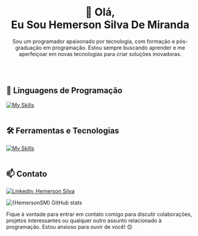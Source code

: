 <h1 align="center">👋 Olá, <br> Eu Sou Hemerson Silva De Miranda</h1>

<p align="center">
Sou um programador apaixonado por tecnologia, com formação e pós-graduação em programação. Estou sempre buscando aprender e me aperfeiçoar em novas tecnologias para criar soluções inovadoras.
</p><br><br>

## 🚀 Linguagens de Programação
[![My Skills](https://skillicons.dev/icons?i=php,laravel,angular,mysql,bootstrap,html,css,scss,git,composer,javascript)](https://skillicons.dev)<br><br>

## 🛠️ Ferramentas e Tecnologias
[![My Skills](https://skillicons.dev/icons?i=phpstorm,mysql,bootstrap,git,github)](https://skillicons.dev)<br><br>

## 📫 Contato

[![Linkedin: Hemerson Silva](https://img.shields.io/badge/-Hemerson-blue?style=flat-square&logo=Linkedin&logoColor=white&link=https://www.linkedin.com/in/{SeuUsuario}/)](https://www.linkedin.com/in/{hemerson-silva-de-miranda-031534169}/)

![{HemersonSM} GitHub stats](https://github-readme-stats.vercel.app/api?username=HemersonSM&show_icons=true&theme=radical)

Fique à vontade para entrar em contato comigo para discutir colaborações, projetos interessantes ou qualquer outro assunto relacionado à programação. Estou ansioso para ouvir de você! 😊 <br><br>
